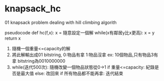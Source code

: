 # knapsack_hc
01 knapsack problem dealing with hill climbing algorith

pseudocode
def hc(f,x):
    x = 隨意設定一個解
    while(x有鄰居y比x更高):
        x = y
    return x
    
1. 隨機一個重量<=capacity的解
2. 將此解輸出成01 bitstring, 0:物品有拿 1:物品沒拿
    ex: 10個物品,只有物品3有拿
        bitstring為0010000000
3. while(迭代500次):
     隨機改變一個物品狀態從0->1
     if 重量<=capacity:
       紀錄是否是最大值
     else:
       改回來
       if 所有物品都不能再拿:
         迭代結束
